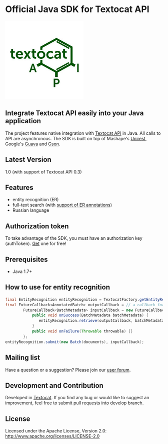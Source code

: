 Official Java SDK for Textocat API
==================================
[![textocat-logo](Textocat-logo-square.jpg)](http://textocat.com)

Integrate Textocat API easily into your Java application
--------------------------------------------------------
The project features native integration with [Textocat API](http://docs.textocat.com) in Java. All calls to API are asynchronous. The SDK is built on top of Mashape's [Unirest](http://unirest.io), Google's [Guava](https://github.com/google/guava) and [Gson](https://github.com/google/gson).


Latest Version
--------------
1.0 (with support of Textocat API 0.3)

Features
--------
* entity recognition (ER)
* full-text search (with [support of ER annotations](http://docs.textocat.com/search-query-syntax.pdf))
* Russian language

Authorization token
-------------------
To take advantage of the SDK, you must have an authorization key (authToken). [Get](http://textocat.com/#idSubscribe) one  for free!

Prerequisites
----------------------
* Java 1.7+

How to use for entity recognition
---------------------------------
```java
final EntityRecognition entityRecognition = TextocatFactory.getEntityRecognitionInstance("<YOUR_AUTH_TOKEN>");
final FutureCallback<AnnotatedBatch> outputCallback = // a callback for dealing with annotated documents ...
        FutureCallback<BatchMetadata> inputCallback = new FutureCallback<BatchMetadata>() {
            public void onSuccess(BatchMetadata batchMetadata) {
               entityRecognition.retrieve(outputCallback, batchMetadata);
            }
            public void onFailure(Throwable throwable) {}
        };
entityRecognition.submit(new Batch(documents), inputCallback);
```


Mailing list
------------

Have a question or a suggestion? Please join our [user forum](http://feedback.textocat.com).

Development and Contribution
----------------------------

Developed in [Textocat](https://github.com/textocat). If you find any bug or would like to suggest an improvement, feel free to submit pull requests into develop branch.


License
---------------------

Licensed under the Apache License, Version 2.0: http://www.apache.org/licenses/LICENSE-2.0
